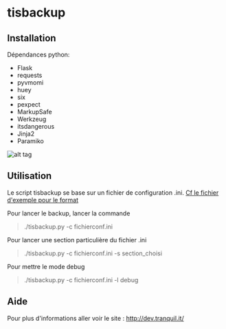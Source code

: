 tisbackup
=========

Installation
-----------

Dépendances python:
* Flask
* requests
* pyvmomi
* huey
* six
* pexpect
* MarkupSafe
* Werkzeug
* itsdangerous
* Jinja2
* Paramiko

![alt tag](https://raw.githubusercontent.com/tranquilit/TISbackup/master/static/images/tisbackup-gui-home.png)


Utilisation
-----
Le script tisbackup se base sur un fichier de configuration .ini. [Cf le fichier d'exemple pour le format](https://github.com/tranquilit/TISbackup/blob/master/samples/config.ini.sample)


Pour lancer le backup, lancer la commande

> ./tisbackup.py -c fichierconf.ini 

Pour lancer une section particulière du fichier .ini

> ./tisbackup.py -c fichierconf.ini -s section_choisi

Pour mettre le mode debug

> ./tisbackup.py -c fichierconf.ini -l debug 

Aide
-----
Pour plus d'informations aller voir le site : http://dev.tranquil.it/
